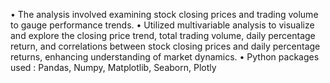 •	The analysis involved examining stock closing prices and trading volume to gauge performance trends. 
•	Utilized multivariable analysis to visualize and explore the closing price trend, total trading volume, daily percentage return, and correlations between stock closing prices and daily percentage returns, enhancing understanding of market dynamics.
•	Python packages used : Pandas, Numpy, Matplotlib, Seaborn, Plotly
